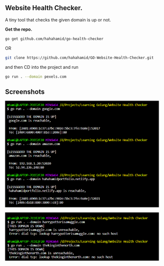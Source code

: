 ## Website Health Checker.

A tiny tool that checks the given domain is up or not.

**Get the repo.**

```bash
go get github.com/hahahamid/go-health-checker
```
OR

```bash
git clone https://github.com/hahahamid/GO-Website-Health-Checker.git
```
and then CD into the project and run

```bash
go run . --domain pexels.com
```

## Screenshots 

![Alt text](image.png)

![Alt text](image-1.png)